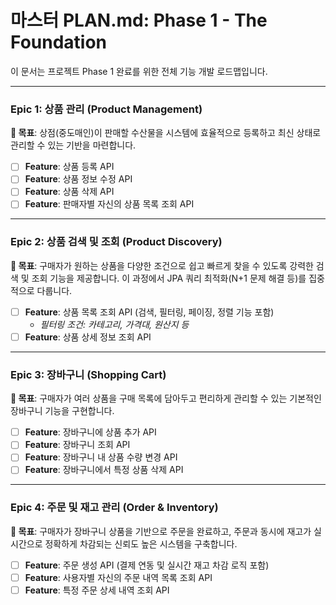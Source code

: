 # 마스터 PLAN.md: Phase 1 - The Foundation

이 문서는 프로젝트 Phase 1 완료를 위한 전체 기능 개발 로드맵입니다.

---

### **Epic 1: 상품 관리 (Product Management)**

**🎯 목표**: 상점(중도매인)이 판매할 수산물을 시스템에 효율적으로 등록하고 최신 상태로 관리할 수 있는 기반을 마련합니다.

-   [ ] **Feature**: 상품 등록 API
-   [ ] **Feature**: 상품 정보 수정 API
-   [ ] **Feature**: 상품 삭제 API
-   [ ] **Feature**: 판매자별 자신의 상품 목록 조회 API

---

### **Epic 2: 상품 검색 및 조회 (Product Discovery)**

**🎯 목표**: 구매자가 원하는 상품을 다양한 조건으로 쉽고 빠르게 찾을 수 있도록 강력한 검색 및 조회 기능을 제공합니다. 이 과정에서 JPA 쿼리 최적화(N+1 문제 해결 등)를 집중적으로 다룹니다.

-   [ ] **Feature**: 상품 목록 조회 API (검색, 필터링, 페이징, 정렬 기능 포함)
    -   *필터링 조건: 카테고리, 가격대, 원산지 등*
-   [ ] **Feature**: 상품 상세 정보 조회 API

---

### **Epic 3: 장바구니 (Shopping Cart)**

**🎯 목표**: 구매자가 여러 상품을 구매 목록에 담아두고 편리하게 관리할 수 있는 기본적인 장바구니 기능을 구현합니다.

-   [ ] **Feature**: 장바구니에 상품 추가 API
-   [ ] **Feature**: 장바구니 조회 API
-   [ ] **Feature**: 장바구니 내 상품 수량 변경 API
-   [ ] **Feature**: 장바구니에서 특정 상품 삭제 API

---

### **Epic 4: 주문 및 재고 관리 (Order & Inventory)**

**🎯 목표**: 구매자가 장바구니 상품을 기반으로 주문을 완료하고, 주문과 동시에 재고가 실시간으로 정확하게 차감되는 신뢰도 높은 시스템을 구축합니다.

-   [ ] **Feature**: 주문 생성 API (결제 연동 및 실시간 재고 차감 로직 포함)
-   [ ] **Feature**: 사용자별 자신의 주문 내역 목록 조회 API
-   [ ] **Feature**: 특정 주문 상세 내역 조회 API

